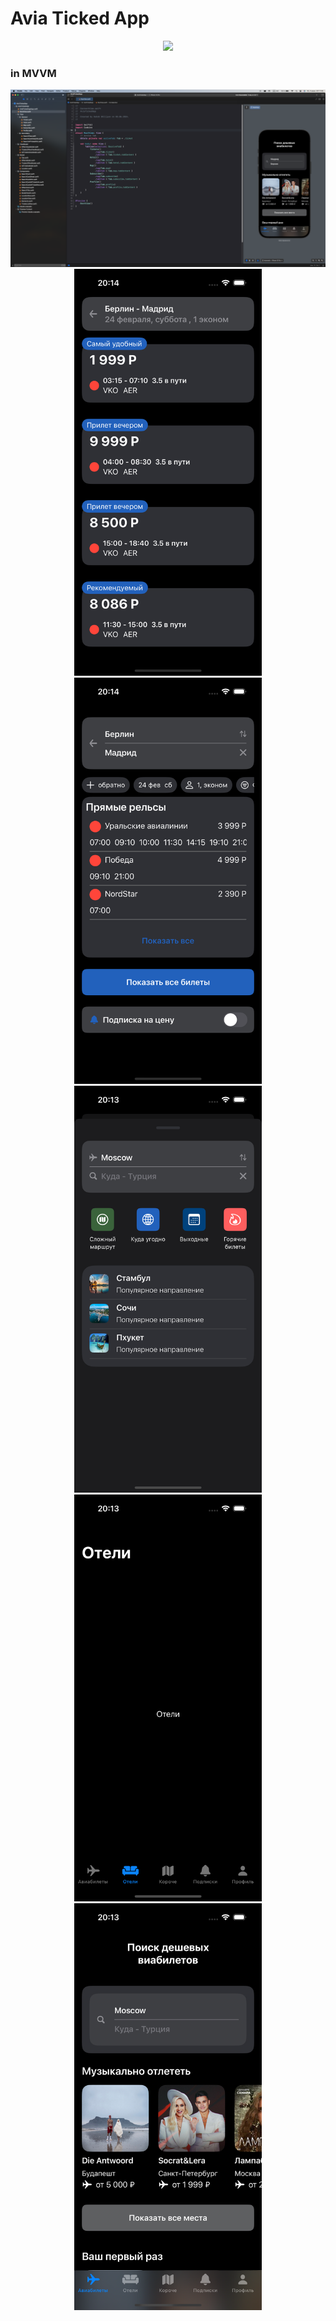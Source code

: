 # Avia Ticked App 

<div id="stat0" align="center">
<img src="https://github.com/HakobGhlijyan/AviaTickedApp/blob/main/resource/g1.gif" width="400"/>
</div>

### in MVVM 

<div id="stat0" align="center">
<img src="https://github.com/HakobGhlijyan/AviaTickedApp/blob/main/resource/ph1.png" width="1000"/>
</div>

<div id="stat0" align="center">
<img src="https://github.com/HakobGhlijyan/AviaTickedApp/blob/main/resource/pp1.png" width="300"/>
<img src="https://github.com/HakobGhlijyan/AviaTickedApp/blob/main/resource/pp2.png" width="300"/>
<img src="https://github.com/HakobGhlijyan/AviaTickedApp/blob/main/resource/pp3.png" width="300"/>
<img src="https://github.com/HakobGhlijyan/AviaTickedApp/blob/main/resource/pp4.png" width="300"/>
<img src="https://github.com/HakobGhlijyan/AviaTickedApp/blob/main/resource/pp5.png" width="300"/>
</div>
